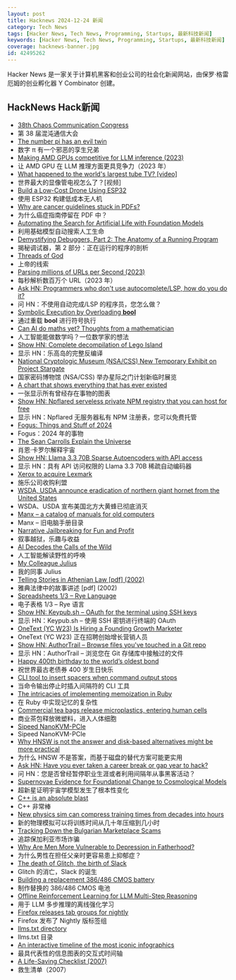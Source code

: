 ```yaml
---
layout: post
title: Hacknews 2024-12-24 新闻
category: Tech News
tags: [Hacker News, Tech News, Programming, Startups, 最新科技新闻]
keywords: [Hacker News, Tech News, Programming, Startups, 最新科技新闻]
coverage: hacknews-banner.jpg
id: 42495262
---
```


Hacker News 是一家关于计算机黑客和创业公司的社会化新闻网站，由保罗·格雷厄姆的创业孵化器 Y Combinator 创建。

## HackNews Hack新闻

- [38th Chaos Communication Congress](https://events.ccc.de/congress/2024/infos/index.html)
- 第 38 届混沌通信大会
- [The number pi has an evil twin](https://mathstodon.xyz/@johncarlosbaez/113703444230936435)
- 数字 π 有一个邪恶的孪生兄弟
- [Making AMD GPUs competitive for LLM inference (2023)](https://blog.mlc.ai/2023/08/09/Making-AMD-GPUs-competitive-for-LLM-inference)
- 让 AMD GPU 在 LLM 推理方面更具竞争力（2023 年）
- [What happened to the world's largest tube TV? [video]](https://www.youtube.com/watch?v=JfZxOuc9Qwk)
- 世界最大的显像管电视怎么了？[视频]
- [Build a Low-Cost Drone Using ESP32](https://www.digikey.com/en/maker/projects/a-step-by-step-guide-to-build-a-low-cost-drone-using-esp32/8afccd0690574bcebfa0d2ad6fd0a391)
- 使用 ESP32 构建低成本无人机
- [Why are cancer guidelines stuck in PDFs?](https://seangeiger.substack.com/p/why-are-cancer-guidelines-stuck-in)
- 为什么癌症指南停留在 PDF 中？
- [Automating the Search for Artificial Life with Foundation Models](https://sakana.ai/asal/)
- 利用基础模型自动搜索人工生命
- [Demystifying Debuggers, Part 2: The Anatomy of a Running Program](https://www.rfleury.com/p/demystifying-debuggers-part-2-the)
- 揭秘调试器，第 2 部分：正在运行的程序的剖析
- [Threads of God](https://www.atlasobscura.com/foods/threads-of-god-pasta-sardinia)
- 上帝的线索
- [Parsing millions of URLs per Second (2023)](https://onlinelibrary.wiley.com/doi/10.1002/spe.3296)
- 每秒解析数百万个 URL（2023 年）
- [Ask HN: Programmers who don't use autocomplete/LSP, how do you do it?]()
- 问 HN：不使用自动完成/LSP 的程序员，您怎么做？
- [Symbolic Execution by Overloading __bool__](https://www.philipzucker.com/overload_bool/)
- 通过重载 __bool__ 进行符号执行
- [Can AI do maths yet? Thoughts from a mathematician](https://xenaproject.wordpress.com/2024/12/22/can-ai-do-maths-yet-thoughts-from-a-mathematician/)
- 人工智能能做数学吗？一位数学家的想法
- [Show HN: Complete decompilation of Lego Island](https://github.com/isledecomp/isle)
- 显示 HN：乐高岛的完整反编译
- [National Cryptologic Museum (NSA/CSS) New Temporary Exhibit on Project Stargate](https://www.nsa.gov/Press-Room/News-Highlights/Article/Article/3946210/new-exhibits-at-the-national-cryptologic-museum-unlock-your-curiosity/)
- 国家密码博物馆 (NSA/CSS) 举办星际之门计划新临时展览
- [A chart that shows everything that has ever existed](https://www.economist.com/interactive/christmas-specials/2024/12/21/the-chart-of-everything)
- 一张显示所有曾经存在事物的图表
- [Show HN: Npflared serveless private NPM registry that you can host for free](https://npflared.thomas-cogez.fr/)
- 显示 HN：Npflared 无服务器私有 NPM 注册表，您可以免费托管
- [Fogus: Things and Stuff of 2024](https://blog.fogus.me/2024/12/23/the-best-things-and-stuff-of-2024/)
- Fogus：2024 年的事物
- [The Sean Carrolls Explain the Universe](https://nautil.us/the-sean-carrolls-explain-the-universe-1171296/)
- 肖恩·卡罗尔解释宇宙
- [Show HN: Llama 3.3 70B Sparse Autoencoders with API access](https://www.goodfire.ai/papers/mapping-latent-spaces-llama/)
- 显示 HN：具有 API 访问权限的 Llama 3.3 70B 稀疏自动编码器
- [Xerox to acquire Lexmark](https://newsroom.lexmark.com/2024-12-23-Xerox-to-Acquire-Lexmark)
- 施乐公司收购利盟
- [WSDA, USDA announce eradication of northern giant hornet from the United States](https://agr.wa.gov/about-wsda/news-and-media-relations/news-releases?article=41658)
- WSDA、USDA 宣布美国北方大黄蜂已彻底消灭
- [Manx – a catalog of manuals for old computers](https://manx-docs.org/about.php)
- Manx – 旧电脑手册目录
- [Narrative Jailbreaking for Fun and Profit](https://interconnected.org/home/2024/12/23/jailbreaking)
- 叙事越狱，乐趣与收益
- [AI Decodes the Calls of the Wild](https://www.nature.com/immersive/d41586-024-04050-5/index.html)
- 人工智能解读野性的呼唤
- [My Colleague Julius](https://ploum.net/2024-12-23-julius-en.html)
- 我的同事 Julius
- [Telling Stories in Athenian Law [pdf] (2002)](https://classicalstudies.org/sites/default/files/documents/Gagarin.pdf)
- 雅典法律中的故事讲述 [pdf] (2002)
- [Spreadsheets 1/3 – Rye Language](https://ryelang.org/cookbook/working-with/spreadsheets/)
- 电子表格 1/3 – Rye 语言
- [Show HN: Keypub.sh – OAuth for the terminal using SSH keys](https://keypub.sh/)
- 显示 HN：Keypub.sh – 使用 SSH 密钥进行终端的 OAuth
- [OneText (YC W23) Is Hiring a Founding Growth Marketer]()
- OneText (YC W23) 正在招聘创始增长营销人员
- [Show HN: AuthorTrail – Browse files you've touched in a Git repo](https://github.com/sarimabbas/authortrail)
- 显示 HN：AuthorTrail – 浏览您在 Git 存储库中接触过的文件
- [Happy 400th birthday to the world’s oldest bond](https://www.ft.com/content/5122706e-39ca-4bbc-95cc-373188a9b1c9)
- 祝世界最古老债券 400 岁生日快乐
- [CLI tool to insert spacers when command output stops](https://github.com/samwho/spacer)
- 当命令输出停止时插入间隔符的 CLI 工具
- [The intricacies of implementing memoization in Ruby](https://denisdefreyne.com/articles/2024-memoization/)
- 在 Ruby 中实现记忆的复杂性
- [Commercial tea bags release microplastics, entering human cells](https://medicalxpress.com/news/2024-12-commercial-tea-bags-millions-microplastics.html)
- 商业茶包释放微塑料，进入人体细胞
- [Sipeed NanoKVM-PCIe](https://www.cnx-software.com/2024/12/24/sipeed-nanokvm-pcie-is-an-inexpensive-kvm-over-ip-solution-with-optional-wifi-6-and-poe-support/)
- Sipeed NanoKVM-PCIe
- [Why HNSW is not the answer and disk-based alternatives might be more practical](https://blog.pgvecto.rs/why-hnsw-is-not-the-answer)
- 为什么 HNSW 不是答案，而基于磁盘的替代方案可能更实用
- [Ask HN: Have you ever taken a career break or gap year to hack?]()
- 问 HN：您是否曾经暂停职业生涯或者利用间隔年从事黑客活动？
- [Supernovae Evidence for Foundational Change to Cosmological Models](https://arxiv.org/abs/2412.15143)
- 超新星证明宇宙学模型发生了根本性变化
- [C++ is an absolute blast](https://learncodethehardway.com/blog/31-c-plus-plus-is-an-absolute-blast/)
- C++ 非常棒
- [New physics sim can compress training times from decades into hours](https://arstechnica.com/information-technology/2024/12/new-physics-sim-trains-robots-430000-times-faster-than-reality/)
- 新的物理模拟可以将训练时间从几十年压缩到几小时
- [Tracking Down the Bulgarian Marketplace Scams](https://sy1.sh/posts/2024-19-12-investigation-on-scams/)
- 追踪保加利亚市场诈骗
- [Why Are Men More Vulnerable to Depression in Fatherhood?](https://thereader.mitpress.mit.edu/why-are-men-more-vulnerable-to-depression-in-fatherhood/)
- 为什么男性在担任父亲时更容易患上抑郁症？
- [The death of Glitch, the birth of Slack](https://buildingslack.com/the-death-of-glitch-the-birth-of-slack/)
- Glitch 的消亡，Slack 的诞生
- [Building a replacement 386/486 CMOS battery](https://rubenerd.com/building-a-replacement-486-cmos-motherboard-battery/)
- 制作替换的 386/486 CMOS 电池
- [Offline Reinforcement Learning for LLM Multi-Step Reasoning](https://arxiv.org/abs/2412.16145)
- 用于 LLM 多步推理的离线强化学习
- [Firefox releases tab groups for nightly](https://bugzilla.mozilla.org/show_bug.cgi?id=1938187)
- Firefox 发布了 Nightly 版标签组
- [llms.txt directory](https://directory.llmstxt.cloud/)
- llms.txt 目录
- [An interactive timeline of the most iconic infographics](https://history.infowetrust.com)
- 最具代表性的信息图表的交互式时间轴
- [A Life-Saving Checklist (2007)](https://www.newyorker.com/magazine/2007/12/10/the-checklist)
- 救生清单（2007）

